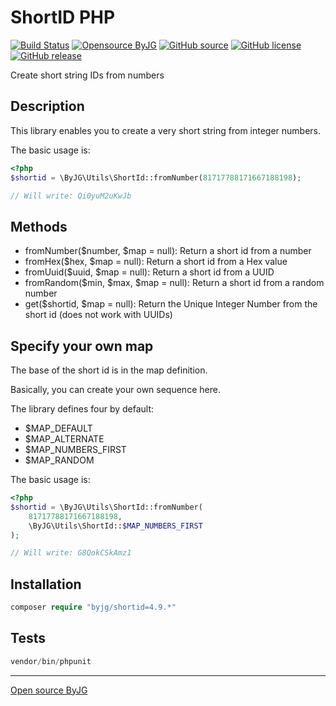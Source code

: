 # ShortID PHP

[![Build Status](https://github.com/byjg/shortid/actions/workflows/phpunit.yml/badge.svg?branch=master)](https://github.com/byjg/shortid/actions/workflows/phpunit.yml)
[![Opensource ByJG](https://img.shields.io/badge/opensource-byjg-success.svg)](http://opensource.byjg.com)
[![GitHub source](https://img.shields.io/badge/Github-source-informational?logo=github)](https://github.com/byjg/shortid/)
[![GitHub license](https://img.shields.io/github/license/byjg/shortid.svg)](https://opensource.byjg.com/opensource/licensing.html)
[![GitHub release](https://img.shields.io/github/release/byjg/shortid.svg)](https://github.com/byjg/shortid/releases/)

Create short string IDs from numbers

## Description

This library enables you to create a very short string from
integer numbers.

The basic usage is:

```php
<?php
$shortid = \ByJG\Utils\ShortId::fromNumber(81717788171667188198);

// Will write: Qi0yuM2uKwJb
```

## Methods

- fromNumber($number, $map = null): Return a short id from a number
- fromHex($hex, $map = null): Return a short id from a Hex value
- fromUuid($uuid, $map = null): Return a short id from a UUID
- fromRandom($min, $max, $map = null): Return a short id from a random number
- get($shortid, $map = null): Return the Unique Integer Number from the short id (does not work with UUIDs)

## Specify your own map

The base of the short id is in the map definition.

Basically, you can create your own sequence here.

The library defines four by default:

- $MAP_DEFAULT
- $MAP_ALTERNATE
- $MAP_NUMBERS_FIRST
- $MAP_RANDOM

The basic usage is:

```php
<?php
$shortid = \ByJG\Utils\ShortId::fromNumber(
    81717788171667188198,
    \ByJG\Utils\ShortId::$MAP_NUMBERS_FIRST
);

// Will write: G8QokCSkAmz1
```

## Installation

```php
composer require "byjg/shortid=4.9.*"
```

## Tests

```php
vendor/bin/phpunit
```

----
[Open source ByJG](http://opensource.byjg.com)
